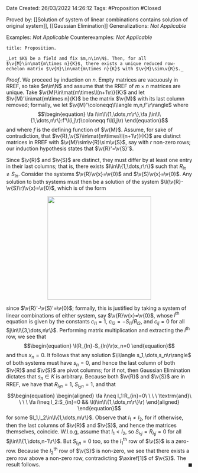 <br />
<br />

Date Created: 26/03/2022 14:26:12
Tags: #Proposition #Closed 

Proved by: [[Solution of system of linear combinations contains solution of original system]], [[Gaussian Elimination]]
Generalizations: _Not Applicable_

Examples: _Not Applicable_
Counterexamples: _Not Applicable_

``` ad-Proposition
title: Proposition.

_Let $K$ be a field and fix $m,n\in\N$. Then, for all $\v{M}\in\mat{m\times n}{K}$, there exists a unique reduced row-echelon matrix $\v{R}\in\mat{m\times n}{K}$ with $\v{M}\sim\v{R}$._

```

_Proof_. We proceed by induction on $n$. Empty matrices are vacuously in RREF, so take $n\in\N$ and assume that the RREF of $m\times n$ matrices are unique. Take $\v{M}\in\mat{m\times\l(n+1\r)}{K}$ and let $\v{M}'\in\mat{m\times n}{K}$ be the matrix $\v{M}$ with its last column removed; formally, we let $\v{M}'\coloneqq\l\langle m,n,f'\r\rangle$ where
$$\begin{equation}
        \fa i\in\l\{1,\dots,m\r\},\fa j\in\l\{1,\dots,n\r\}:f'\l(i,j\r)\coloneqq f\l(i,j\r)
\end{equation}$$
and where $f$ is the defining function of $\v{M}$. Assume, for sake of contradiction, that $\v{R},\v{S}\in\mat{m\times\l(n+1\r)}{K}$ are distinct matrices in RREF with $\v{M}\sim\v{R}\sim\v{S}$, say with $r$ non-zero rows; our induction hypothesis states that $\v{R}'=\v{S}'$.

Since $\v{R}$ and $\v{S}$ are distinct, they must differ by at least one entry in their last columns; that is, there exists $l\in\l\{1,\dots,r\r\}$ such that $R_{ln}\neq S_{ln}$. Consider the systems $\v{R}\v{x}=\v{0}$ and $\v{S}\v{x}=\v{0}$. Any solution to both systems must then be a solution of the system $\l(\v{R}-\v{S}\r)\v{x}=\v{0}$, which is of the form
<center><img src="https://raw.githubusercontent.com/zhaoshenzhai/MathWiki/master/Images/2022-03-26_212642/image.svg", width=280></center>

since $\v{R}'-\v{S}'=\v{0}$; formally, this is justified by taking a system of linear combinations of either system, say $\v{R}\v{x}=\v{0}$, whose $l^\textrm{th}$ equation is given by the constants $c_{i1}=1$, $c_{i2}=-S_{i1}/R_{i2}$, and $c_{ij}=0$ for all $j\in\l\{3,\dots,n\r\}$. Performing matrix multiplication and extracting the $l^\textrm{th}$ row, we see that
$$\begin{equation}
    \l(R_{ln}-S_{ln}\r)x_n=0
\end{equation}$$
and thus $x_n=0$. It follows that any solution $\l\langle s_1,\dots,s_n\r\rangle$ of both systems must have $s_n=0$, and hence the last column of both $\v{R}$ and $\v{S}$ are pivot columns; for if not, then Gaussian Elimination dictates that $s_n\in K$ is arbitrary. Because both $\v{R}$ and $\v{S}$ are in RREF, we have that $R_{l_1n}=1$, $S_{l_2n}=1$, and that
$$\begin{equation}
    \begin{aligned}
        \fa i\neq l_1:R_{in}=0\ \ \ \ \textrm{and}\ \ \ \ \fa i\neq l_2:S_{in}=0 && \l(i\in\l\{1,\dots,m\r\}\r)
    \end{aligned}
\end{equation}$$
for some $l_1,l_2\in\l\{1,\dots,m\r\}$. Observe that $l_1\neq l_2$, for if otherwise, then the last columns of $\v{R}$ and $\v{S}$, and hence the matrices themselves, coincide. W.l.o.g, assume that $l_1<l_2$, so $S_{l_1j}=R_{l_1j}=0$ for all $j\in\l\{1,\dots,n-1\r\}$. But $S_{l_1n}=0$ too, so the $l_1^\textrm{th}$ row of $\v{S}$ is a zero-row. Because the $l_2^\textrm{th}$ row of $\v{S}$ is non-zero, we see that there exists a zero row above a non-zero row, contradicting $\axiref[1]$ of $\v{S}$. The result follows.<span style="float:right;">$\blacksquare$</span>
